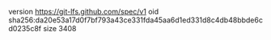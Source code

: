 version https://git-lfs.github.com/spec/v1
oid sha256:da20e53a17d0f7bf793a43ce331fda45aa6d1ed331d8c4db48bbde6cd0235c8f
size 3408
